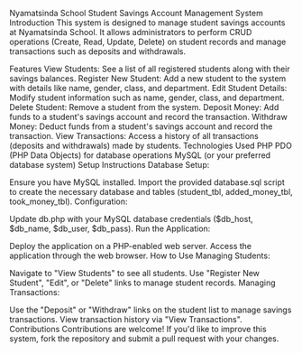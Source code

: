Nyamatsinda School Student Savings Account Management System
Introduction
This system is designed to manage student savings accounts at Nyamatsinda School. It allows administrators to perform CRUD operations (Create, Read, Update, Delete) on student records and manage transactions such as deposits and withdrawals.

Features
View Students: See a list of all registered students along with their savings balances.
Register New Student: Add a new student to the system with details like name, gender, class, and department.
Edit Student Details: Modify student information such as name, gender, class, and department.
Delete Student: Remove a student from the system.
Deposit Money: Add funds to a student's savings account and record the transaction.
Withdraw Money: Deduct funds from a student's savings account and record the transaction.
View Transactions: Access a history of all transactions (deposits and withdrawals) made by students.
Technologies Used
PHP
PDO (PHP Data Objects) for database operations
MySQL (or your preferred database system)
Setup Instructions
Database Setup:

Ensure you have MySQL installed.
Import the provided database.sql script to create the necessary database and tables (student_tbl, added_money_tbl, took_money_tbl).
Configuration:

Update db.php with your MySQL database credentials ($db_host, $db_name, $db_user, $db_pass).
Run the Application:

Deploy the application on a PHP-enabled web server.
Access the application through the web browser.
How to Use
Managing Students:

Navigate to "View Students" to see all students.
Use "Register New Student", "Edit", or "Delete" links to manage student records.
Managing Transactions:

Use the "Deposit" or "Withdraw" links on the student list to manage savings transactions.
View transaction history via "View Transactions".
Contributions
Contributions are welcome! If you'd like to improve this system, fork the repository and submit a pull request with your changes.
